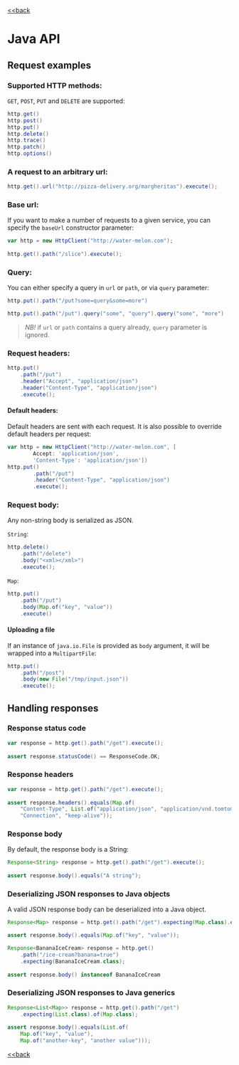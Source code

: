 [<<back](../README.md)

# Java API

## Request examples

### Supported HTTP methods:

`GET`, `POST`, `PUT` and `DELETE` are supported:
```groovy
http.get()
http.post()
http.put()
http.delete()
http.trace()
http.patch()
http.options()
```

### A request to an arbitrary url:

```groovy
http.get().url("http://pizza-delivery.org/margheritas").execute();
```

### Base url:

If you want to make a number of requests to a given service, you can specify the `baseUrl` constructor parameter:
```groovy
var http = new HttpClient("http://water-melon.com");
    
http.get().path("/slice").execute();
```

### Query:

You can either specify a query in `url` or `path`, or via `query` parameter:

```groovy
http.put().path("/put?some=query&some=more")
```

```groovy
http.put().path("/put").query("some", "query").query("some", "more")
```

> _NB!_ if `url` or `path` contains a query already, `query` parameter is ignored.

### Request headers:

```groovy
http.put()
    .path("/put")
    .header("Accept", "application/json")
    .header("Content-Type", "application/json")
    .execute();
```

#### Default headers:

Default headers are sent with each request. It is also possible to override default headers per request:

```groovy
var http = new HttpClient("http://water-melon.com", [
        Accept: 'application/json',
        'Content-Type': 'application/json'])
http.put()
        .path("/put")
        .header("Content-Type", "application/json")
        .execute();
```

### Request body:

Any non-string body is serialized as JSON.

`String`:
```groovy
http.delete()
    .path("/delete")
    .body("<xml></xml>")
    .execute();
```
`Map`:
```groovy
http.put()
    .path("/put")
    .body(Map.of("key", "value"))
    .execute() 
```

#### Uploading a file

If an instance of `java.io.File` is provided as `body` argument, it will be wrapped into a `MultipartFile`:
```groovy
http.put()
    .path("/post")
    .body(new File("/tmp/input.json"))
    .execute(); 
``` 

## Handling responses

### Response status code

```groovy
var response = http.get().path("/get").execute();
    
assert response.statusCode() == ResponseCode.OK;
```

### Response headers

```groovy
var response = http.get().path("/get").execute();
    
assert response.headers().equals(Map.of(
    "Content-Type", List.of("application/json", "application/vnd.tomtom+json"),
    "Connection", "keep-alive"));
```

### Response body

By default, the response body is a String:
```groovy
Response<String> response = http.get().path("/get").execute();
    
assert response.body().equals("A string");
```

### Deserializing JSON responses to Java objects

A valid JSON response body can be deserialized into a Java object.
```groovy
Response<Map> response = http.get().path("/get").expecting(Map.class).execute();

assert response.body().equals(Map.of("key", "value"));
```

```groovy
Response<BananaIceCream> response = http.get()
    .path("/ice-cream?banana=true")
    .expecting(BananaIceCream.class);
    
assert response.body() instanceof BananaIceCream
```

### Deserializing JSON responses to Java generics

```groovy
Response<List<Map>> response = http.get().path("/get")
    .expecting(List.class).of(Map.class);
    
assert response.body().equals(List.of(
    Map.of("key", "value"),
    Map.of("another-key", "another value")));
```

[<<back](../README.md)